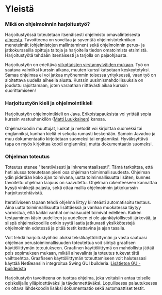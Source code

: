 ﻿# Yleistä

### Mikä on ohjelmoinnin harjoitustyö?

Harjoitustyössä toteutetaan itsenäisesti ohjelmisto omavalinteisesta [aiheesta](Esimerkkejä-aiheista.md). Tavoitteena on soveltaa ja syventää ohjelmistotekniikan menetelmät (ohjelmistojen mallintaminen) sekä ohjelmoinnin perus- ja jatkokursseilla opittuja taitoja ja harjoitella tiedon omatoimista etsimistä. Harjoitustyötä tehdään itsenäisesti ja tarjolla on pajaohjausta. 

Harjoitustyön on edettävä [viikottaisten virstanpylväiden mukaan](Tehtävät-ja-palautus.md). Työ on saatava valmiiksi kurssin aikana, muuten kurssi katsotaan keskeytetyksi. Samaa ohjelmaa ei voi jatkaa myöhemmin toisessa yrityksessä, vaan työ on aloitettava uudella aiheella alusta. Kurssin uusimismahdollisuuksia on jouduttu rajoittamaan, joten varaathan riittävästi aikaa kurssin suorittamiseen! 

### Harjoitustyön kieli ja ohjelmointikieli

Harjoitustyön ohjelmointikieli on Java. Erikoistapauksista voi yrittää sopia kurssin vastuuhenkilön ([Matti Luukkainen](http://www.cs.helsinki.fi/people/mluukkai)) kanssa.

Ohjelmakoodin muuttujat, luokat ja metodit voi kirjoittaa suomeksi tai englanniksi, kunhan kieliä ei sekoita rumasti keskenään. Samoin Javadoc ja muu dokumentaatio kirjoitetaan suomeksi tai englanniksi. Hyväksyttävä tapa on myös kirjoittaa koodi englanniksi, mutta dokumentaatio suomeksi.

### Ohjelman toteutus

Toteutus etenee "iteratiivisesti ja inkrementaalisesti". Tämä tarkoittaa, että heti alussa toteutetaan pieni osa ohjelman toiminnallisuudesta. Ohjelman ydin pidetään koko ajan toimivana, uutta toiminnallisuutta lisäten, kunnes tavoiteltu ohjelman laajuus on saavutettu. Ohjelman rakenteeseen kannattaa kysyä vinkkejä pajasta, sekä ottaa mallia ohjelmoinnin jatkokurssin harjoitustehtävistä. 

Iteratiiviseen tapaan tehdä ohjelma liittyy kiinteästi automatisoitu testaus. Aina uutta toiminnallisuutta lisättäessä ja vanhaa muokatessa täytyy varmistua, että kaikki vanhat ominaisuudet toimivat edelleen. Kaiken testaaminen käsin uudelleen ja uudelleen ei ole ajankäytöllisesti järkevää, ja siispä ohjelmakoodille onkin syytä laatia jatkuvasti yksikkötestejä ohjelmoinnin edetessä ja pitää testit kattavina ja ajan tasalla.

Voit tehdä harjoitustyöhösi aluksi tekstikäyttöliittymän ja vasta saatuasi ohjelman perustoiminnallisuuden toteutettua voit siirtyä graafisen käyttöliittymän toteutukseen. Graafinen käyttöliittymä on mahdollista jättää pois sopimuksen mukaan, mikäli aihevalinta ja toteutus tukevat tätä vaihtoehtoa. Graafiseen käyttöliittymän toteuttamiseen voit halutessasi käyttää NetBeansiin integroitua Swing GUI builderia. [Lisätietoa GUI-builderista](http://netbeans.org/kb/docs/java/gui-functionality.html)

Harjoitustyön tavoitteena on tuottaa ohjelma, joka voitaisiin antaa toiselle opiskelijalle ylläpidettäväksi ja täydennettäväksi. Lopullisessa palautuksessa on oltava lähdekoodin lisäksi dokumentaatio sekä automaattiset testit.

